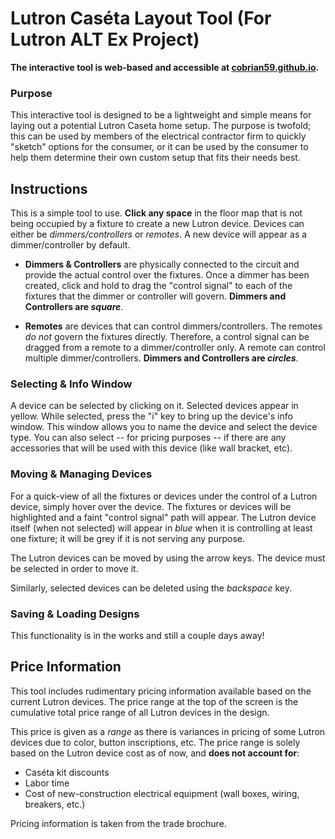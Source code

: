 # Lutron Caséta Layout Tool (For Lutron ALT Ex Project)

**The interactive tool is web-based and accessible at [cobrian59.github.io](https://cobrian59.github.io).**

### Purpose

This interactive tool is designed to be a lightweight and simple means for laying out a potential Lutron Caseta home setup. The purpose is twofold; this can be used by members of the electrical contractor firm to quickly "sketch" options for the consumer, or it can be used by the consumer to help them determine their own custom setup that fits their needs best.


## Instructions

This is a simple tool to use. **Click any space** in the floor map that is not being occupied by a fixture to create a new Lutron device. Devices can either be *dimmers/controllers* or *remotes*. A new device will appear as a dimmer/controller by default.

- **Dimmers & Controllers** are physically connected to the circuit and provide the actual control over the fixtures. Once a dimmer has been created, click and hold to drag the "control signal" to each of the fixtures that the dimmer or controller will govern. **Dimmers and Controllers are _square_**.

- **Remotes** are devices that can control dimmers/controllers. The remotes *do not* govern the fixtures directly. Therefore, a control signal can be dragged from a remote to a dimmer/controller only. A remote can control multiple dimmer/controllers. **Dimmers and Controllers are _circles_**.


### Selecting & Info Window

A device can be selected by clicking on it. Selected devices appear in yellow. While selected, press the "i" key to bring up the device's info window. This window allows you to name the device and select the device type. You can also select -- for pricing purposes -- if there are any accessories that will be used with this device (like wall bracket, etc).


### Moving & Managing Devices

For a quick-view of all the fixtures or devices under the control of a Lutron device, simply hover over the device. The fixtures or devices will be highlighted and a faint "control signal" path will appear. The Lutron device itself (when not selected) will appear in *blue* when it is controlling at least one fixture; it will be grey if it is not serving any purpose.

The Lutron devices can be moved by using the arrow keys. The device must be selected in order to move it.

Similarly, selected devices can be deleted using the *backspace* key.


### Saving & Loading Designs

This functionality is in the works and still a couple days away!


## Price Information

This tool includes rudimentary pricing information available based on the current Lutron devices. The price range at the top of the screen is the cumulative total price range of all Lutron devices in the design. 

This price is given as a _range_ as there is variances in pricing of some Lutron devices due to color, button inscriptions, etc. The price range is solely based on the Lutron device cost as of now, and **does not account for**:

- Caséta kit discounts
- Labor time
- Cost of new-construction electrical equipment (wall boxes, wiring, breakers, etc.)


Pricing information is taken from the trade brochure.